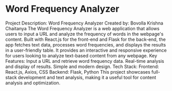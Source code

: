 # Word Frequency Analyzer
 Project Description: Word Frequency Analyzer Created by: Bovolla Krishna Chaitanya  The Word Frequency Analyzer is a web application that allows users to input a URL and analyze the frequency of words in the webpage's content. Built with React.js for the front-end and Flask for the back-end, the app fetches text data, processes word frequencies, and displays the results in a user-friendly table. It provides an interactive and responsive experience for users looking to analyze text-based content from any webpage.  Key Features:  Input a URL and retrieve word frequency data. Real-time analysis and display of results. Simple and modern design. Tech Stack:  Frontend: React.js, Axios, CSS Backend: Flask, Python This project showcases full-stack development and text analysis, making it a useful tool for content analysis and optimization.
